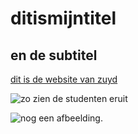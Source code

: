 # ditismijntitel 

## en de subtitel

[dit is de website van zuyd](https://www.zuyd.nl)

![zo zien de studenten eruit](https://www.zuyd.nl/binaries/content/gallery/zuyd/studeren-bij-zuyd/studiefaciliteiten/2-studenten-groene-bank-laptop-1400x400.jpeg/2-studenten-groene-bank-laptop-1400x400.jpeg/zuyd%3Axm)

![nog een afbeelding](img/).
